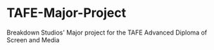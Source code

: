 # TAFE-Major-Project
 Breakdown Studios' Major project for the TAFE Advanced Diploma of Screen and Media
